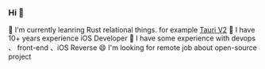 ### Hi 👋
🌱 I'm currently leanring Rust relational things. for example [Tauri V2](https://github.com/tauri-apps/tauri)
🔭 I have 10+ years experience iOS Developer
🔭 I have some experience with devops 、 front-end 、iOS Reverse
😄 I'm looking for remote job about open-source project
<!--
**JohnTsaii/johntsaii** is a ✨ _special_ ✨ repository because its `README.md` (this file) appears on your GitHub profile.

Here are some ideas to get you started:

- 🔭 I’m currently working on ...
- 🌱 I’m currently learning ...
- 👯 I’m looking to collaborate on ...
- 🤔 I’m looking for help with ...
- 💬 Ask me about ...
- 📫 How to reach me: ...
- 😄 Pronouns: ...
- ⚡ Fun fact: ...
-->
